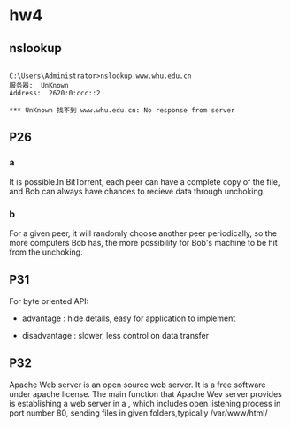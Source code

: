 # hw4

## nslookup 

```

C:\Users\Administrator>nslookup www.whu.edu.cn
服务器:  UnKnown
Address:  2620:0:ccc::2

*** UnKnown 找不到 www.whu.edu.cn: No response from server

```

## P26

### a

It is possible.In BitTorrent, each peer can have a complete copy of the file, and Bob can always have chances to recieve data through unchoking.

### b

For a given peer, it will randomly choose another peer periodically, so the more computers Bob has, the more possibility for Bob's machine to be hit from the unchoking. 

## P31

For byte oriented API:

- advantage : hide details, easy for application to implement

- disadvantage : slower, less control on data transfer

## P32

Apache Web server is an open source web server. It is a free software under apache license. The main function that Apache Wev server provides is establishing a web server in a , which includes open listening process in port number 80, sending files in given folders,typically /var/www/html/